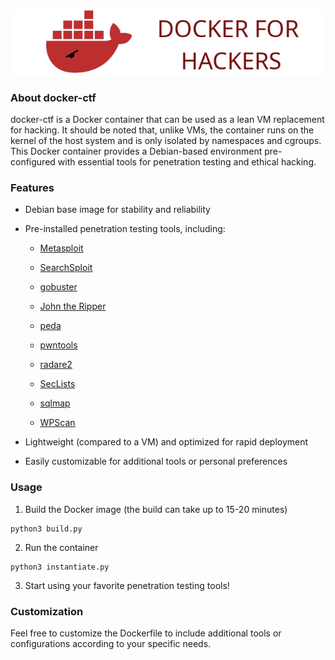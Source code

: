 ![banner.png](banner.png "banner.png")

### About docker-ctf

docker-ctf is a Docker container that can be used as a lean VM replacement for hacking. It should be noted that, unlike VMs, the container runs on the kernel of the host system and is only isolated by namespaces and cgroups. This Docker container provides a Debian-based environment pre-configured with essential tools for penetration testing and ethical hacking.

### Features

- Debian base image for stability and reliability

- Pre-installed penetration testing tools, including:

	- [Metasploit](https://github.com/rapid7/metasploit-framework)

	- [SearchSploit](https://gitlab.com/exploit-database/exploitdb)

	- [gobuster](https://github.com/OJ/gobuster)

	- [John the Ripper](https://github.com/openwall/john)

	- [peda](https://github.com/longld/peda)

	- [pwntools](https://github.com/Gallopsled/pwntools)

	- [radare2](https://github.com/radareorg/radare2)

	- [SecLists](https://github.com/danielmiessler/SecLists)

	- [sqlmap](https://github.com/sqlmapproject/sqlmap)

	- [WPScan](https://github.com/wpscanteam/wpscan)

- Lightweight (compared to a VM) and optimized for rapid deployment

- Easily customizable for additional tools or personal preferences

### Usage

1. Build the Docker image (the build can take up to 15-20 minutes)

```shell
python3 build.py
```

2. Run the container

```shell
python3 instantiate.py
```

3. Start using your favorite penetration testing tools!

### Customization

Feel free to customize the Dockerfile to include additional tools or configurations according to your specific needs.
